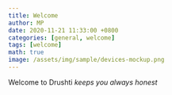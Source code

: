 ```yaml
---
title: Welcome
author: MP
date: 2020-11-21 11:33:00 +0800
categories: [general, welcome]
tags: [welcome]
math: true
image: /assets/img/sample/devices-mockup.png
---
```


Welcome to Drushti
_keeps you always honest_

